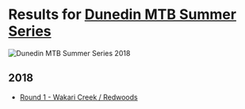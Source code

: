 # Results for [Dunedin MTB Summer Series](https://www.facebook.com/groups/DunedinMTBSummerSeries/)
![Dunedin MTB Summer Series 2018](https://dunedinmtbsummerseries.github.io/results/2018-results-banner.png "Dunedin MTB Summer Series 2018")
## 2018
* [Round 1 - Wakari Creek / Redwoods](https://dunedinmtbsummerseries.github.io/results/2018/round-1/)
